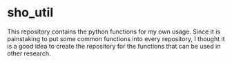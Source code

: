 # sho_util
This repository contains the python functions for my own usage. Since it is painstaking to put some common functions into every repository, I thought it is a good idea to create the repository for the functions that can be used in other research. 
